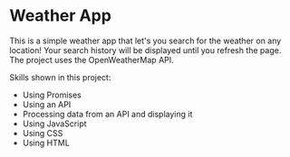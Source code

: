 # Weather App

This is a simple weather app that let's you search for the weather on any location! Your search history will be displayed until you refresh the page. The project uses the OpenWeatherMap API.

Skills shown in this project:

- Using Promises
- Using an API
- Processing data from an API and displaying it
- Using JavaScript
- Using CSS
- Using HTML
